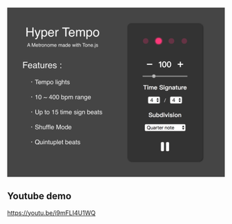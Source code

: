 ![Hyper-tempo](https://raw.githubusercontent.com/xuan0123/hyper-tempo/master/hyper-tempo.png)

## Youtube demo

https://youtu.be/i9mFLI4U1WQ
